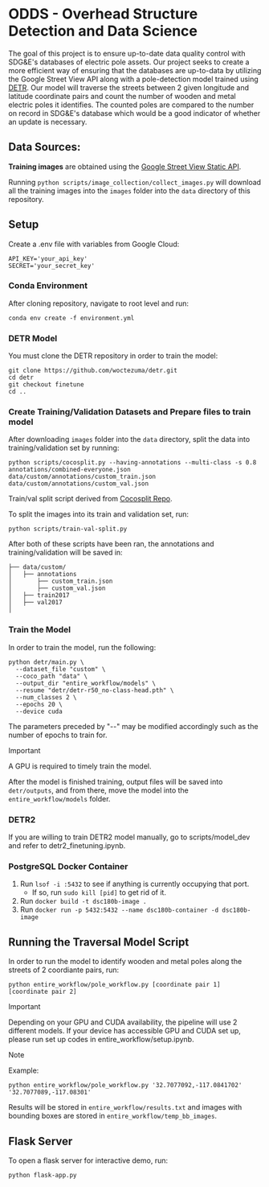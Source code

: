 # ODDS - Overhead Structure Detection and Data Science

The goal of this project is to ensure up-to-date data quality control with SDG&E's databases of electric pole assets. Our project seeks to create a more efficient way of ensuring that the databases are up-to-data by utilizing the Google Street View API along with a pole-detection model trained using [DETR](https://github.com/facebookresearch/detr/). Our model will traverse the streets between 2 given longitude and latitude coordinate pairs and count the number of wooden and metal electric poles it identifies. The counted poles are compared to the number on record in SDG&E's database which would be a good indicator of whether an update is necessary.

## Data Sources:

**Training images** are obtained using the [Google Street View Static API](https://developers.google.com/maps/documentation/streetview/overview).

Running `python scripts/image_collection/collect_images.py` will download all the training images into the `images` folder into the `data` directory of this repository.


## Setup
Create a .env file with variables from Google Cloud:
```
API_KEY='your_api_key'
SECRET='your_secret_key'
```

### Conda Environment
After cloning repository, navigate to root level and run:
```
conda env create -f environment.yml
```

### DETR Model
You must clone the DETR repository in order to train the model:
```
git clone https://github.com/woctezuma/detr.git
cd detr
git checkout finetune
cd ..
```

### Create Training/Validation Datasets and Prepare files to train model
After downloading `images` folder into the `data` directory, split the data into training/validation set by running:
```
python scripts/cocosplit.py --having-annotations --multi-class -s 0.8 annotations/combined-everyone.json data/custom/annotations/custom_train.json data/custom/annotations/custom_val.json
```
Train/val split script derived from [Cocosplit Repo](https://github.com/akarazniewicz/cocosplit).

To split the images into its train and validation set, run:
```
python scripts/train-val-split.py
```

After both of these scripts have been ran, the annotations and training/validation will be saved in:
```
├── data/custom/                
│   ├── annotations
│       ├── custom_train.json
│       ├── custom_val.json
│   ├── train2017
│   ├── val2017
│
```

### Train the Model
In order to train the model, run the following:
```
python detr/main.py \
  --dataset_file "custom" \
  --coco_path "data" \
  --output_dir "entire_workflow/models" \
  --resume "detr/detr-r50_no-class-head.pth" \
  --num_classes 2 \
  --epochs 20 \
  --device cuda
```
The parameters preceded by "--" may be modified accordingly such as the number of epochs to train for.
> [!IMPORTANT]
> A GPU is required to timely train the model.

After the model is finished training, output files will be saved into `detr/outputs`, and from there, move the model into the `entire_workflow/models` folder.

### DETR2
If you are willing to train DETR2 model manually, go to scripts/model_dev and refer to detr2_finetuning.ipynb.

### PostgreSQL Docker Container
1. Run `lsof -i :5432` to see if anything is currently occupying that port.
    - If so, run `sudo kill [pid]` to get rid of it.
2. Run `docker build -t dsc180b-image .`
3. Run `docker run -p 5432:5432 --name dsc180b-container -d dsc180b-image`

## Running the Traversal Model Script

In order to run the model to identify wooden and metal poles along the streets of 2 coordiante pairs, run:
```
python entire_workflow/pole_workflow.py [coordinate pair 1] [coordinate pair 2]
```

> [!IMPORTANT]
> Depending on your GPU and CUDA availability, the pipeline will use 2 different models. If your device has accessible GPU and CUDA set up, please run set up codes in entire_workflow/setup.ipynb.

> [!NOTE]
> Example:
> ```
> python entire_workflow/pole_workflow.py '32.7077092,-117.0841702' '32.7077089,-117.08301'
> ```
Results will be stored in `entire_workflow/results.txt` and images with bounding boxes are stored in `entire_workflow/temp_bb_images`.

## Flask Server
To open a flask server for interactive demo, run:
```
python flask-app.py
```

